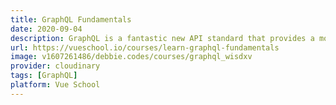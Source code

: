 ```yaml
---
title: GraphQL Fundamentals
date: 2020-09-04
description: GraphQL is a fantastic new API standard that provides a more efficient, powerful, and flexible alternative to REST. In this course, you'll learn the fundamentals of GraphQL.
url: https://vueschool.io/courses/learn-graphql-fundamentals
image: v1607261486/debbie.codes/courses/graphql_wisdxv
provider: cloudinary
tags: [GraphQL]
platform: Vue School
---
```

